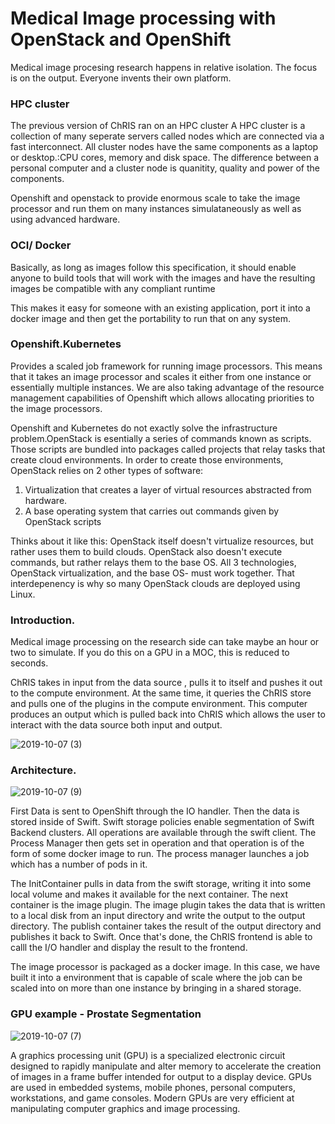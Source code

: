 # Medical Image processing with OpenStack and OpenShift


Medical image procesing research happens in relative isolation. The focus is on the output.
Everyone invents their own platform.


### HPC cluster

The previous version of ChRIS ran on an HPC cluster
A HPC cluster is a collection of many seperate servers called nodes which are connected via a fast interconnect.
All cluster nodes have the same components as a laptop or desktop.:CPU cores, memory and disk space. The difference between a personal computer and a cluster node is quanitity, quality and power of the components.

Openshift and openstack to provide enormous scale to take the image processor and run them on many instances simulataneously as well as using advanced hardware.

### OCI/ Docker

Basically, as long as images follow this specification, it should enable anyone to build tools that will work with the images and have the resulting images be compatible with any compliant runtime

This makes it easy for someone with an existing application, port it into a docker image and then get the portability to run that on any system.

### Openshift.Kubernetes

Provides a scaled job framework for running image processors. This means that it takes an image processor and scales it either from one instance or essentially multiple instances. We are also taking advantage of the resource management capabilities of Openshift which allows allocating priorities to the image processors.

Openshift and Kubernetes do not exactly solve the infrastructure problem.OpenStack is esentially a series of commands known as scripts. Those scripts are bundled into packages called projects
that relay tasks that create cloud environments. In order to create those environments, OpenStack relies on 2 other types of software:

1. Virtualization that creates a layer of virtual resources abstracted from hardware.
2. A base operating system that carries out commands given by OpenStack scripts

Thinks about it like this: OpenStack itself doesn't virtualize resources, but rather uses them to build clouds.
OpenStack also doesn't execute commands, but rather relays them to the base OS. All 3 technologies, OpenStack virtualization, and the base OS- must work together. That interdepenency is why so many OpenStack clouds are deployed using Linux.


### Introduction.

Medical image processing on the research side can take maybe an hour or two to simulate. If you do this on a GPU in a MOC, this is reduced to seconds.

ChRIS takes in input from the data source , pulls it to itself and pushes it out to the compute environment. At the same time, it queries the ChRIS store and pulls one of the plugins in the compute environment. This computer produces an output which is pulled back into ChRIS which allows the user to interact with the data source both input and output.

![2019-10-07 (3)](https://user-images.githubusercontent.com/15992276/66349879-63eef580-e949-11e9-9ed3-3a681c153d4a.png)

### Architecture.


![2019-10-07 (9)](https://user-images.githubusercontent.com/15992276/66349877-63eef580-e949-11e9-903e-1fe02d4b8c00.png)

First Data is sent to OpenShift through the IO handler. Then the data is stored inside of Swift. Swift storage policies enable segmentation of Swift Backend clusters. All operations are available through the swift client.
The Process Manager then gets set in operation and that operation is of the form of some docker image to run. The process manager launches a job which has a number of pods in it.

The InitContainer pulls in data from the swift storage, writing it into some local volume and makes it available for the next container. The next container is the image plugin.
The image plugin takes the data that is written to a local disk from an input directory and write the output to the output directory. The publish container takes the result of the output directory and publishes it back to Swift. Once that's done, the ChRIS frontend is able to calll the I/O handler and display the result to the frontend.

The image processor is packaged as a docker image. In this case, we have built it into a environment that is capable of scale where the job can be scaled into on more than one instance by bringing in a shared storage.

### GPU example - Prostate Segmentation

![2019-10-07 (7)](https://user-images.githubusercontent.com/15992276/66349878-63eef580-e949-11e9-9c3f-1cef2a5c4c22.png)

A graphics processing unit (GPU) is a specialized electronic circuit designed to rapidly manipulate and alter memory to accelerate the creation of images in a frame buffer intended for output to a display device. GPUs are used in embedded systems, mobile phones, personal computers, workstations, and game consoles. Modern GPUs are very efficient at manipulating computer graphics and image processing.
